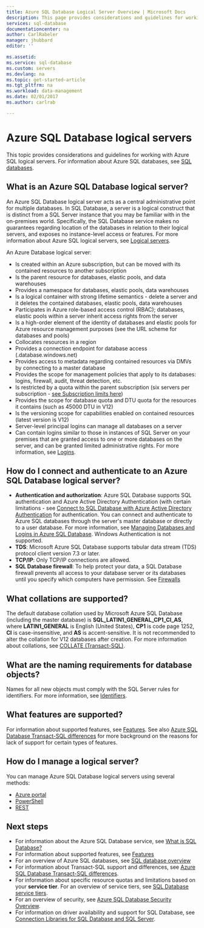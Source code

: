 ```yaml
---
title: Azure SQL Database Logical Server Overview | Microsoft Docs
description: This page provides considerations and guidelines for working with Azure SQL logical servers.
services: sql-database
documentationcenter: na
author: CarlRabeler
manager: jhubbard
editor: ''

ms.assetid: 
ms.service: sql-database
ms.custom: servers
ms.devlang: na
ms.topic: get-started-article
ms.tgt_pltfrm: na
ms.workload: data-management
ms.date: 02/01/2017
ms.author: carlrab

---
```

# Azure SQL Database logical servers

This topic provides considerations and guidelines for working with Azure SQL logical servers. For information about Azure SQL databases, see [SQL databases](sql-database-overview.md).

## What is an Azure SQL Database logical server?
An Azure SQL Database logical server acts as a central administrative point for multiple databases. In SQL Database, a server is a logical construct that is distinct from a SQL Server instance that you may be familiar with in the on-premises world. Specifically, the SQL Database service makes no guarantees regarding location of the databases in relation to their logical servers, and exposes no instance-level access or features. For more information about Azure SQL logical servers, see [Logical servers](sql-database-server-overview.md). 

An Azure Database logical server:

- Is created within an Azure subscription, but can be moved with its contained resources to another subscription
- Is the parent resource for databases, elastic pools, and data warehouses
- Provides a namespace for databases, elastic pools, data warehouses
- Is a logical container with strong lifetime semantics - delete a server and it deletes the contained databases, elastic pools, data warehouses
- Participates in Azure role-based access control (RBAC); databases, elastic pools within a server inherit access rights from the server
- Is a high-order element of the identity of databases and elastic pools for Azure resource management purposes (see the URL scheme for databases and pools)
- Collocates resources in a region
- Provides a connection endpoint for database access (<serverName>.database.windows.net)
- Provides access to metadata regarding contained resources via DMVs by connecting to a master database 
- Provides the scope for management policies that apply to its databases: logins, firewall, audit, threat detection, etc. 
- Is restricted by a quota within the parent subscription (six servers per subscription - [see Subscription limits here](../azure-subscription-service-limits.md))
- Provides the scope for database quota and DTU quota for the resources it contains (such as 45000 DTU in V12)
- Is the versioning scope for capabilities enabled on contained resources (latest version is V12)
- Server-level principal logins can manage all databases on a server
- Can contain logins similar to those in instances of SQL Server on your premises that are granted access to one or more databases on the server, and can be granted limited administrative rights. For more information, see [Logins](sql-database-manage-logins.md).

## How do I connect and authenticate to an Azure SQL Database logical server?

- **Authentication and authorization**: Azure SQL Database supports SQL authentication and Azure Active Directory Authentication (with certain limitations - see [Connect to SQL Database with Azure Active Directory Authentication](sql-database-aad-authentication.md) for authentication. You can connect and authenticate to Azure SQL databases through the server's master database or directly to a user database. 
For more information, see [Managing Databases and Logins in Azure SQL Database](sql-database-manage-logins.md). Windows Authentication is not supported. 
- **TDS**: Microsoft Azure SQL Database supports tabular data stream (TDS) protocol client version 7.3 or later.
- **TCP/IP**: Only TCP/IP connections are allowed.
- **SQL Database firewall**: To help protect your data, a SQL Database firewall prevents all access to your database server or its databases until you specify which computers have permission. See [Firewalls](sql-database-firewall-configure.md)

## What collations are supported?

The default database collation used by Microsoft Azure SQL Database (including the master database) is **SQL_LATIN1_GENERAL_CP1_CI_AS**, where **LATIN1_GENERAL** is English (United States), **CP1** is code page 1252, **CI** is case-insensitive, and **AS** is accent-sensitive. It is not recommended to alter the collation for V12 databases after creation. For more information about collations, see [COLLATE (Transact-SQL)](https://msdn.microsoft.com/library/ms184391.aspx).

## What are the naming requirements for database objects?

Names for all new objects must comply with the SQL Server rules for identifiers. For more information, see [Identifiers](https://msdn.microsoft.com/library/ms175874.aspx).

## What features are supported?

For information about supported features, see [Features](sql-database-features.md). See also [Azure SQL Database Transact-SQL differences](sql-database-transact-sql-information.md) for more background on the reasons for lack of support for certain types of features.

## How do I manage a logical server?

You can manage Azure SQL Database logical servers using several methods:
- [Azure portal](sql-database-manage-portal.md)
- [PowerShell](sql-database-manage-powershell.md)
- [REST](/rest/api/sql/)

## Next steps

- For information about the Azure SQL Database service, see [What is SQL Database?](sql-database-technical-overview.md)
- For information about supported features, see [Features](sql-database-features.md)
- For an overview of Azure SQL databases, see [SQL database overview](sql-database-overview.md)
- For information about Transact-SQL support and differences, see [Azure SQL Database Transact-SQL differences](sql-database-transact-sql-information.md).
- For information about specific resource quotas and limitations based on your **service tier**. For an overview of service tiers, see [SQL Database service tiers](sql-database-service-tiers.md).
- For an overview of security, see [Azure SQL Database Security Overview](sql-database-security-overview.md).
- For information on driver availability and support for SQL Database, see [Connection Libraries for SQL Database and SQL Server](sql-database-libraries.md).

